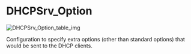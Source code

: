 # DHCPSrv_Option

![DHCPSrv_Option_table_img](http://www.plantuml.com/plantuml/img/SoWkIImgAStDuKhEIImkLd3nS0w83qujAaijKh2nKT08qSd9JCyeIIzAJStJLB2pGr8MN5GMxrzGafcVXrqb5x9PkhfsQ9guk1nIyr90DWC0)

Configuration to specify extra options (other than standard options) that would
be sent to the DHCP clients.

